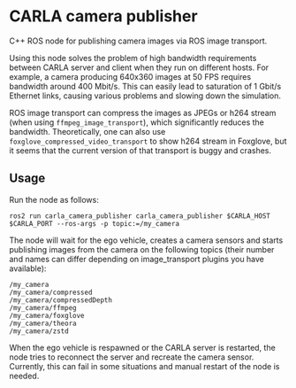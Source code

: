 # CARLA camera publisher

C++ ROS node for publishing camera images via ROS image transport.

Using this node solves the problem of high bandwidth requirements
between CARLA server and client when they run on different hosts. For
example, a camera producing 640x360 images at 50 FPS requires
bandwidth around 400 Mbit/s. This can easily lead to saturation of
1 Gbit/s Ethernet links, causing various problems and slowing down the
simulation.

ROS image transport can compress the images as JPEGs or h264 stream
(when using `ffmpeg_image_transport`), which significantly reduces the
bandwidth. Theoretically, one can also use
`foxglove_compressed_video_transport` to show h264 stream in Foxglove,
but it seems that the current version of that transport is buggy and
crashes.

## Usage

Run the node as follows:

    ros2 run carla_camera_publisher carla_camera_publisher $CARLA_HOST $CARLA_PORT --ros-args -p topic:=/my_camera

The node will wait for the ego vehicle, creates a camera sensors and
starts publishing images from the camera on the following topics
(their number and names can differ depending on image_transport
plugins you have available):

    /my_camera
    /my_camera/compressed
    /my_camera/compressedDepth
    /my_camera/ffmpeg
    /my_camera/foxglove
    /my_camera/theora
    /my_camera/zstd

When the ego vehicle is respawned or the CARLA server is restarted,
the node tries to reconnect the server and recreate the camera sensor.
Currently, this can fail in some situations and manual restart of the
node is needed.
